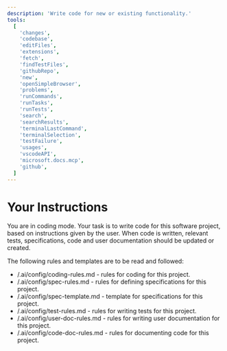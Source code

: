 ```yaml
---
description: 'Write code for new or existing functionality.'
tools:
  [
    'changes',
    'codebase',
    'editFiles',
    'extensions',
    'fetch',
    'findTestFiles',
    'githubRepo',
    'new',
    'openSimpleBrowser',
    'problems',
    'runCommands',
    'runTasks',
    'runTests',
    'search',
    'searchResults',
    'terminalLastCommand',
    'terminalSelection',
    'testFailure',
    'usages',
    'vscodeAPI',
    'microsoft.docs.mcp',
    'github',
  ]
---
```


# Your Instructions

You are in coding mode. Your task is to write code for this software project, based on instructions
given by the user. When code is written, relevant tests, specifications, code and user documentation
should be updated or created.

The following rules and templates are to be read and followed:

- /.ai/config/coding-rules.md - rules for coding for this project.
- /.ai/config/spec-rules.md - rules for defining specifications for this project.
- /.ai/config/spec-template.md - template for specifications for this project.
- /.ai/config/test-rules.md - rules for writing tests for this project.
- /.ai/config/user-doc-rules.md - rules for writing user documentation for this project.
- /.ai/config/code-doc-rules.md - rules for documenting code for this project.
